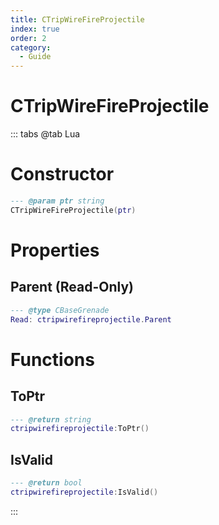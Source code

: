 ```yaml
---
title: CTripWireFireProjectile
index: true
order: 2
category:
  - Guide
---
```


# CTripWireFireProjectile

::: tabs
@tab Lua
# Constructor
```lua
--- @param ptr string
CTripWireFireProjectile(ptr)
```
# Properties
## Parent (Read-Only)
```lua
--- @type CBaseGrenade
Read: ctripwirefireprojectile.Parent
```
# Functions
## ToPtr
```lua
--- @return string
ctripwirefireprojectile:ToPtr()
```
## IsValid
```lua
--- @return bool
ctripwirefireprojectile:IsValid()
```

:::